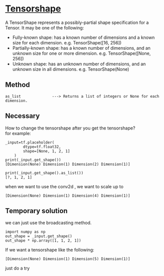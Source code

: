 # [Tensorshape](https://www.tensorflow.org/api_docs/python/tf/TensorShape)
A TensorShape represents a possibly-partial shape specification for a Tensor. It may be one of the following:

- Fully-known shape: has a known number of dimensions and a known size for each dimension. e.g. TensorShape([16, 256])
- Partially-known shape: has a known number of dimensions, and an unknown size for one or more dimension. e.g. TensorShape([None, 256])
- Unknown shape: has an unknown number of dimensions, and an unknown size in all dimensions. e.g. TensorShape(None)

## Method
```
as_list              ---> Returns a list of integers or None for each dimension.

```
## Necessary
How to change the tensorshape after you get the tensorshape?  
for example:
```
_input=tf.placeholder(
        dtype=tf.float32,
        shape=[None, 1, 2, 1]
    )
print(_input.get_shape())
[Dimension(None) Dimension(1) Dimension(2) Dimension(1)] 

print(_input.get_shape().as_list())
[?, 1, 2, 1]
```
when we want to use the conv2d , we want to scale up to 
```
[Dimension(None) Dimension(1) Dimension(4) Dimension(1)]
```

## Temporary solution
we can just use the broadcasting method.
```
import numpy as np
out_shape = _input.get_shape()
out_shape * np.array([1, 1, 2, 1])
```

If we want a tensorshape like the following:
```
[Dimension(None) Dimension(1) Dimension(5) Dimension(1)]
```
just do a try
```


```



